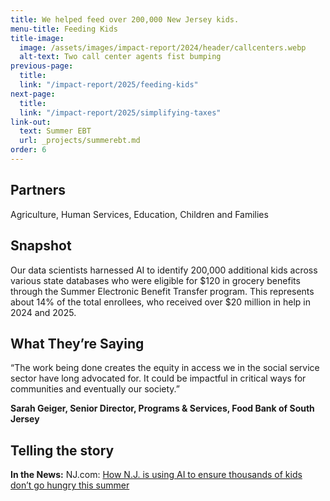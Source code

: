 ```yaml
---
title: We helped feed over 200,000 New Jersey kids.
menu-title: Feeding Kids
title-image:
  image: /assets/images/impact-report/2024/header/callcenters.webp
  alt-text: Two call center agents fist bumping
previous-page:
  title:
  link: "/impact-report/2025/feeding-kids"
next-page:
  title:
  link: "/impact-report/2025/simplifying-taxes"
link-out:
  text: Summer EBT
  url: _projects/summerebt.md
order: 6
---
```


## Partners

Agriculture, Human Services, Education, Children and Families

## Snapshot

Our data scientists harnessed AI to identify 200,000 additional kids across various state databases who were eligible for $120 in grocery benefits through the Summer Electronic Benefit Transfer program. This represents about 14% of the total enrollees, who received over $20 million in help in 2024 and 2025\.

## What They’re Saying

<div class="usa-alert usa-alert--info usa-alert--no-icon">
    <div class="usa-alert__body">
        <p class="usa-alert__text">
“The work being done creates the equity in access we in the social service sector have long advocated for. It could be impactful in critical ways for communities and eventually our society.”

<p><strong>Sarah Geiger, Senior Director, Programs & Services, Food Bank of South Jersey</strong></p>

</p>
</div>

</div>

## Telling the story

**In the News:** NJ.com: [How N.J. is using AI to ensure thousands of kids don’t go hungry this summer](https://www.nj.com/mosaic/2025/07/how-nj-is-using-ai-to-ensure-thousands-of-kids-dont-go-hungry-this-summer.html)
